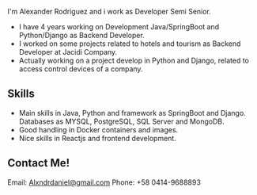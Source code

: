 I'm Alexander Rodriguez and i work as Developer Semi Senior.

* I have 4 years working on Development Java/SpringBoot and Python/Django as Backend Developer.
* I worked on some projects related to hotels and tourism as Backend Developer at Jacidi Company.
* Actually working on a project develop in Python and Django, related to access control devices of a company.


## Skills

* Main skills in Java, Python and framework as SpringBoot and Django. Databases as MYSQL, PostgreSQL, SQL Server and MongoDB.
* Good handling in Docker containers and images.
* Nice skills in Reactjs and frontend development.

## Contact Me!

Email: Alxndrdaniel@gmail.com
Phone: +58 0414-9688893
